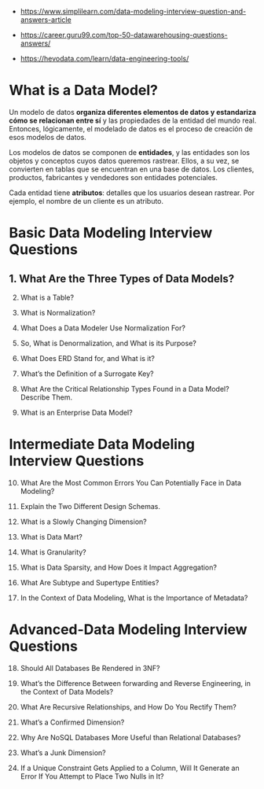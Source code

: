 

- https://www.simplilearn.com/data-modeling-interview-question-and-answers-article

- https://career.guru99.com/top-50-datawarehousing-questions-answers/

- https://hevodata.com/learn/data-engineering-tools/


# What is a Data Model?

Un modelo de datos **organiza diferentes elementos de datos y estandariza cómo se relacionan entre sí** y las propiedades de la entidad del mundo real. Entonces, lógicamente, el modelado de datos es el proceso de creación de esos modelos de datos.

Los modelos de datos se componen de **entidades**, y las entidades son los objetos y conceptos cuyos datos queremos rastrear. Ellos, a su vez, se convierten en tablas que se encuentran en una base de datos. Los clientes, productos, fabricantes y vendedores son entidades potenciales.

Cada entidad tiene **atributos**: detalles que los usuarios desean rastrear. Por ejemplo, el nombre de un cliente es un atributo.


# Basic Data Modeling Interview Questions

## 1. What Are the Three Types of Data Models?

2.  What is a Table?

3. What is Normalization?

4. What Does a Data Modeler Use Normalization For?

5. So, What is Denormalization, and What is its Purpose?

6. What Does ERD Stand for, and What is it?


7. What’s the Definition of a Surrogate Key?


8. What Are the Critical Relationship Types Found in a Data Model? Describe Them.

9. What is an Enterprise Data Model?

# Intermediate Data Modeling Interview Questions

10. What Are the Most Common Errors You Can Potentially Face in Data Modeling?


11. Explain the Two Different Design Schemas.

12. What is a Slowly Changing Dimension?


13. What is Data Mart?


14. What is Granularity?

15. What is Data Sparsity, and How Does it Impact Aggregation?


16. What Are Subtype and Supertype Entities?

17. In the Context of Data Modeling, What is the Importance of Metadata?


# Advanced-Data Modeling Interview Questions
18. Should All Databases Be Rendered in 3NF?

19. What’s the Difference Between forwarding and Reverse Engineering, in the Context of Data Models?

20. What Are Recursive Relationships, and How Do You Rectify Them?

21. What’s a Confirmed Dimension?

22. Why Are NoSQL Databases More Useful than Relational Databases?

23. What’s a Junk Dimension?

24. If a Unique Constraint Gets Applied to a Column, Will It Generate an Error If You Attempt to Place Two Nulls in It?






